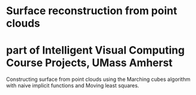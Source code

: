 # Surface reconstruction from point clouds

# part of Intelligent Visual Computing Course Projects, UMass Amherst

Constructing surface from point clouds using the Marching cubes algorithm with naive implicit functions and Moving least squares.

